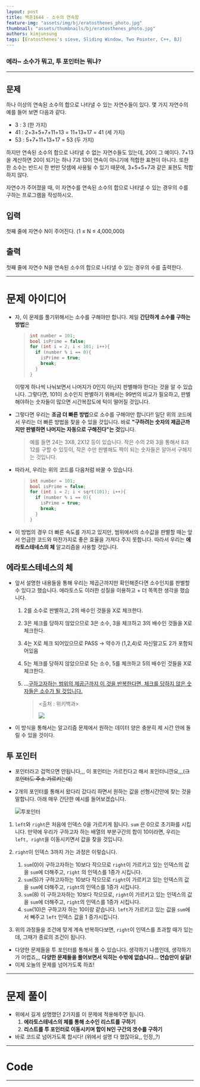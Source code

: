 ```yaml
---
layout: post
title: 백준1644 - 소수의 연속함
feature-img: "assets/img/bj/eratosthenes_photo.jpg"
thumbnail: "assets/thumbnails/bj/eratosthenes_photo.jpg"
authors: kimjunsung
tags: [Eratosthenes's sieve, Sliding Window, Two Pointer, C++, BJ] 
---
```


### 에라~ 소수가 뭐고, 투 포인터는 뭐냐?


---
## 문제

하나 이상의 연속된 소수의 합으로 나타낼 수 있는 자연수들이 있다. 몇 가지 자연수의 예를 들어 보면 다음과 같다.

- 3 : 3 (한 가지)
- 41 : 2+3+5+7+11+13 = 11+13+17 = 41 (세 가지)
- 53 : 5+7+11+13+17 = 53 (두 가지)

하지만 연속된 소수의 합으로 나타낼 수 없는 자연수들도 있는데, 20이 그 예이다. 7+13을 계산하면 20이 되기는 하나 7과 13이 연속이 아니기에 적합한 표현이 아니다. 또한 한 소수는 반드시 한 번만 덧셈에 사용될 수 있기 때문에, 3+5+5+7과 같은 표현도 적합하지 않다.

자연수가 주어졌을 때, 이 자연수를 연속된 소수의 합으로 나타낼 수 있는 경우의 수를 구하는 프로그램을 작성하시오.

## 입력

첫째 줄에 자연수 N이 주어진다. (1 ≤ N ≤ 4,000,000)

## 출력

첫째 줄에 자연수 N을 연속된 소수의 합으로 나타낼 수 있는 경우의 수를 출력한다.

---
# 문제 아이디어

- 자, 이 문제를 풀기위해서는 소수를 구해야만 합니다. 제일 **간단하게 소수를 구하는 방법**은

  > ~~~C++
  > int number = 101;
  > bool isPrime = false;
  > for (int i = 2; i < 101; i++){
  >   if (number % i == 0){
  >     isPrime = true;
  >     break;
  >   }
  > }
  > ~~~

  이렇게 하나씩 나눠보면서 나머지가 0인지 아닌지 판별해야 한다는 것을 알 수 있습니다. 그렇다면, 101이 소수인지 판별하기 위해서는 99번의 비교가 필요하고, 판별해야하는 숫자들이 많으면 시간복잡도에 턱이 떨어질 것입니다.

- 그렇다면 우리는 **조금 더 빠른 방법**으로 소수를 구해야만 합니다!! 일단 위의 코드에서 우리는 더 빠른 방법을 찾을 수 있을 것입니다. 바로 **"구하려는 숫자의 제곱근까지만 판별하면 나머지는 자동으로 구해진다"는 것**입니다.

  > 예를 들면 24는 3X8, 2X12 등이 있습니다. 작은 수의 2와 3을 통해서 8과 12를 구할 수 있듯이, 작은 수만 판별해도 짝이 되는 숫자들은 알아서 구해지는 것입니다.

- 따라서, 우리는 위의 코드를 다음처럼 바꿀 수 있습니다.

  > ~~~C++
  > int number = 101;
  > bool isPrime = false;
  > for (int i = 2; i < sqrt(101); i++){
  >   if (number % i == 0){
  >     isPrime = true;
  >     break;
  >   }
  > }
  > ~~~

- 이 방법의 경우 더 빠른 속도를 가지고 있지만, 범위에서의 소수값을 판별할 때는 앞서 언급한 코드와 마찬가지로 좋은 효율을 가져다 주지 못합니다. 따라서 우리는 <b>에라토스테네스의 체</b> 알고리즘을 사용할 것입니다.

## 에라토스테네스의 체

- 앞서 설명한 내용들을 통해 우리는 제곱근까지만 확인해준다면 소수인지를 판별할 수 있다고 했습니다. 에라토스도 이러한 성질을 이용하고 + 더 똑똑한 생각을 했습니다. 

  1. 2를 소수로 판별하고, 2의 배수인 것들을 X로 체크한다.

  2. 3은 체크를 당하지 않았으므로 3은 소수, 3을 체크하고 3의 배수인 것들을 X로 체크한다.

  3. 4는 X로 체크 되어있으므로 PASS -> 약수가 (1,2,4)로 자신말고도 2가 포함되어있음

  4. 5는 체크를 당하지 않았으므로 5는 소수, 5를 체크하고 5의 배수인 것들을 X로 체크한다.

  5. ...<u>구하고자하는 범위의 제곱근까지 이 것을 반복한다면, 체크를 당하지 않은 숫자들은 소수가 될 것입니다.</u>

     > <출처 : 위키백과>
     >
     > ![](https://upload.wikimedia.org/wikipedia/commons/b/b9/Sieve_of_Eratosthenes_animation.gif)

- 이 방식을 통해서는 알고리즘 문제에서 원하는 데이터 양은 충분히 제 시간 안에 돌릴 수 있을 것이다.



## 투 포인터

- 포인터라고 겁먹으면 안됩니다,,, 이 포인터는 가르킨다고 해서 포인터니깐요,,,(~~그 포인터도 주소 가르키는데~~)

- 2개의 포인터를 통해서 왔다리 갔다리 하면서 원하는 값을 선형시간안에 찾는 것을 말합니다. 아래 매우 간단한 예시를 들어보겠습니다.

  ![투포인터](https://user-images.githubusercontent.com/37113547/97875045-37c8c280-1d5d-11eb-8114-79283a7c685f.jpeg) 

1. `left`와 `right`은 처음에 인덱스 0을 가르키게 됩니다. `sum` 은 0으로 초기화를 시킵니다. 만약에 우리가 구하고자 하는 배열의 부분구간의 합이 10이라면, 우리는 `left, right`을 이동시키면서 값을 찾을 것입니다.

2. `right`이 인덱스 3까지 가는 과정은 이렇습니다.
   1.  `sum`(0)이 구하고자하는 10보다 작으므로 `right`이 가르키고 있는 인덱스의 값을 `sum`에 더해주고,  `right` 의 인덱스를 1증가 시킵니다.
   2. `sum`(5)가 구하고자하는 10보다 작으므로 `right`이 가르키고 있는 인덱스의 값을 `sum`에 더해주고, `right`의 인덱스를 1증가 시킵니다.
   3. `sum`(8) 이 구하고자하는 10보다 작으므로, `right`이 가르키고 있는 인덱스의 값을 `sum`에 더해주고, `right`의 인덱스를 1증가 시킵니다.
   4. `sum`(10)은 구하고자 하는 10이랑 같습니다. `left`가 가르키고 있는 값을 `sum`에서 빼주고 `left` 인덱스 값을 1 증가시킵니다.
3. 위의 과정들을 조건에 맞게 계속 반복하다보면, `right`이 인덱스를 초과할 때가 있는데, 그때가 종료의 조건이 됩니다.

- 다양한 문제들을 투 포인터를 통해서 풀 수 있습니다. 생각하기 나름인데, 생각하기가 어렵죠,,, **다양한 문제들을 풀어보면서 익히는 수밖에 없습니다... 연습만이 살길!**
- 이제 오늘의 문제를 넘어가도록 하죠!

---
# 문제 풀이

- 위에서 길게 설명했던 2가지를 이 문제에 적용해주면 됩니다.
  1. **에라토스테네스의 체를 통해 소수인 리스트를 구하기**
  2. **리스트를 투 포인터로 이동시키며 합이 N인 구간의 갯수를 구하기**
- 바로 코드로 넘어가도록 합시다! (위에서 설명 다 했잖아요,, 인정,,?)

---


# Code
---

<script src="https://gist.github.com/Coreenee/47a1a8fe0a69c68feeb45083c8c87792.js"></script>

